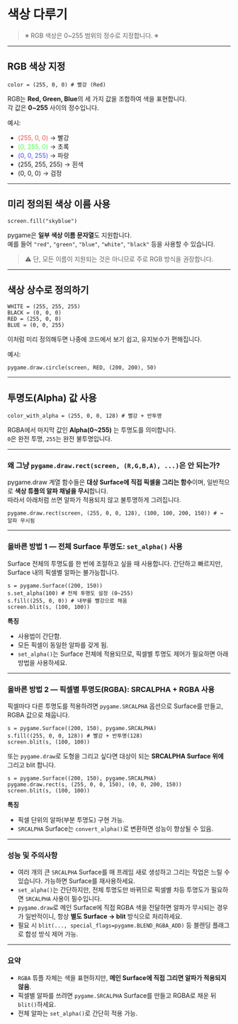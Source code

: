 # **색상 다루기**

> <span class="caution">※ RGB 색상은 0~255 범위의 정수로 지정합니다. ※</span>

---

## <span class="title">RGB 색상 지정</span>

<pre><code><span class="v">color</span> = <span class="pf">(</span><span class="n">255</span>, <span class="n">0</span>, <span class="n">0</span><span class="pf">)</span> <span class="c"># 빨강 (Red)</span></code></pre>

RGB는 **Red, Green, Blue**의 세 가지 값을 조합하여 색을 표현합니다.  
각 값은 **0~255** 사이의 정수입니다.  

예시:

* <span style="color:#ff4d4d;">(255, 0, 0)</span> → 빨강
* <span style="color:#4dff4d;">(0, 255, 0)</span> → 초록
* <span style="color:#4d4dff;">(0, 0, 255)</span> → 파랑
* (255, 255, 255) → 흰색
* (0, 0, 0) → 검정

---

## <span class="title">미리 정의된 색상 이름 사용</span>

<pre><code><span class="v">screen</span>.<span class="f">fill</span><span class="pf">(</span><span class="s">"skyblue"</span><span class="pf">)</span></code></pre>

pygame은 **일부 색상 이름 문자열**도 지원합니다.  
예를 들어 `"red"`, `"green"`, `"blue"`, `"white"`, `"black"` 등을 사용할 수 있습니다.  

> ⚠️ 단, 모든 이름이 지원되는 것은 아니므로 주로 RGB 방식을 권장합니다.

---

## <span class="title">색상 상수로 정의하기</span>

<pre><code><span class="vb">WHITE</span> = <span class="pf">(</span><span class="n">255</span>, <span class="n">255</span>, <span class="n">255</span><span class="pf">)</span>
<span class="vb">BLACK</span> = <span class="pf">(</span><span class="n">0</span>, <span class="n">0</span>, <span class="n">0</span><span class="pf">)</span>
<span class="vb">RED</span> = <span class="pf">(</span><span class="n">255</span>, <span class="n">0</span>, <span class="n">0</span><span class="pf">)</span>
<span class="vb">BLUE</span> = <span class="pf">(</span><span class="n">0</span>, <span class="n">0</span>, <span class="n">255</span><span class="pf">)</span></code></pre>

이처럼 미리 정의해두면 나중에 코드에서 보기 쉽고, 유지보수가 편해집니다.  

예시:
<pre><code><span class="l">pygame</span>.<span class="l">draw</span>.<span class="f">circle</span><span class="pf">(</span><span class="v">screen</span>, <span class="vb">RED</span>, <span class="pg">(</span><span class="n">200</span>, <span class="n">200</span><span class="pg">)</span>, <span class="n">50</span><span class="pf">)</span></code></pre>

---

## <span class="title">투명도(Alpha) 값 사용</span>

<pre><code><span class="v">color_with_alpha</span> = <span class="pf">(</span><span class="n">255</span>, <span class="n">0</span>, <span class="n">0</span>, <span class="n">128</span><span class="pf">)</span> <span class="c"># 빨강 + 반투명</span></code></pre>

RGBA에서 마지막 값인 **Alpha(0~255)** 는 투명도를 의미합니다.  
`0`은 완전 투명, `255`는 완전 불투명입니다.  

---

### 왜 그냥 `pygame.draw.rect(screen, (R,G,B,A), ...)`은 안 되는가?
pygame.draw 계열 함수들은 **대상 Surface에 직접 픽셀을 그리는 함수**이며, 일반적으로 **색상 튜플의 알파 채널을 무시**합니다.  
따라서 아래처럼 쓰면 알파가 적용되지 않고 불투명하게 그려집니다.  

<pre><code><span class="l">pygame</span>.<span class="l">draw</span>.<span class="f">rect</span><span class="pf">(</span><span class="v">screen</span>, <span class="pg">(</span><span class="n">255</span>, <span class="n">0</span>, <span class="n">0</span>, <span class="n">128</span><span class="pg">)</span>, <span class="pg">(</span><span class="n">100</span>, <span class="n">100</span>, <span class="n">200</span>, <span class="n">150</span><span class="pg">)</span><span class="pf">)</span> <span class="c"># → 알파 무시됨</span></code></pre>

---

### 올바른 방법 1 — **전체 Surface 투명도**: `set_alpha()` 사용  
Surface 전체의 투명도를 한 번에 조절하고 싶을 때 사용합니다. 간단하고 빠르지만, Surface 내의 픽셀별 알파는 불가능합니다.

<pre><code><span class="v">s</span> = <span class="l">pygame</span>.<span class="l">Surface</span><span class="pf">(</span><span class="pg">(</span><span class="n">200</span>, <span class="n">150</span><span class="pg">)</span><span class="pf">)</span>
<span class="v">s</span>.<span class="f">set_alpha</span><span class="pf">(</span><span class="n">100</span><span class="pf">)</span> <span class="c"># 전체 투명도 설정 (0~255)</span>
<span class="v">s</span>.<span class="f">fill</span><span class="pf">(</span><span class="pg">(</span><span class="n">255</span>, <span class="n">0</span>, <span class="n">0</span><span class="pg">)</span><span class="pf">)</span> <span class="c"># 내부를 빨강으로 채움</span>
<span class="v">screen</span>.<span class="f">blit</span><span class="pf">(</span><span class="v">s</span>, <span class="pg">(</span><span class="n">100</span>, <span class="n">100</span><span class="pg">)</span><span class="pf">)</span></code></pre>

**특징**

* 사용법이 간단함.
* 모든 픽셀이 동일한 알파를 갖게 됨.
* `set_alpha()`는 Surface 전체에 적용되므로, 픽셀별 투명도 제어가 필요하면 아래 방법을 사용하세요.

---

### 올바른 방법 2 — **픽셀별 투명도(RGBA)**: SRCALPHA + RGBA 사용

픽셀마다 다른 투명도를 적용하려면 `pygame.SRCALPHA` 옵션으로 Surface를 만들고, RGBA 값으로 채웁니다.  

<pre><code><span class="v">s</span> = <span class="l">pygame</span>.<span class="l">Surface</span><span class="pf">((</span><span class="n">200</span>, <span class="n">150</span><span class="pf">)</span>, <span class="l">pygame</span>.<span class="v">SRCALPHA</span><span class="pf">)</span>
<span class="v">s</span>.<span class="f">fill</span><span class="pf">(</span><span class="pg">(</span><span class="n">255</span>, <span class="n">0</span>, <span class="n">0</span>, <span class="n">128</span><span class="pg">)</span><span class="pf">)</span> <span class="c"># 빨강 + 반투명(128)</span>
<span class="v">screen</span>.<span class="f">blit</span><span class="pf">(</span><span class="v">s</span>, <span class="pg">(</span><span class="n">100</span>, <span class="n">100</span><span class="pg">)</span><span class="pf">)</span></code></pre>

또는 `pygame.draw`로 도형을 그리고 싶다면 대상이 되는 **SRCALPHA Surface 위에** 그리고 blit 합니다.  

<pre><code><span class="v">s</span> = <span class="l">pygame</span>.<span class="l">Surface</span><span class="pf">((</span><span class="n">200</span>, <span class="n">150</span><span class="pf">)</span>, <span class="l">pygame</span>.<span class="v">SRCALPHA</span><span class="pf">)</span>
<span class="l">pygame</span>.<span class="l">draw</span>.<span class="f">rect</span><span class="pf">(</span><span class="v">s</span>, <span class="pg">(</span><span class="n">255</span>, <span class="n">0</span>, <span class="n">0</span>, <span class="n">150</span><span class="pg">),</span> <span class="pg">(</span><span class="n">0</span>, <span class="n">0</span>, <span class="n">200</span>, <span class="n">150</span><span class="pg">)</span><span class="pf">)</span>
<span class="v">screen</span>.<span class="f">blit</span><span class="pf">(</span><span class="v">s</span>, <span class="pg">(</span><span class="n">100</span>, <span class="n">100</span><span class="pg">)</span><span class="pf">)</span></code></pre>

**특징**

* 픽셀 단위의 알파(부분 투명도) 구현 가능.  
* `SRCALPHA` Surface는 `convert_alpha()`로 변환하면 성능이 향상될 수 있음.  

---

### 성능 및 주의사항

* 여러 개의 큰 `SRCALPHA` Surface를 매 프레임 새로 생성하고 그리는 작업은 느릴 수 있습니다. 가능하면 Surface를 재사용하세요.  
* `set_alpha()`는 간단하지만, 전체 투명도만 바뀌므로 픽셀별 차등 투명도가 필요하면 `SRCALPHA` 사용이 필수입니다.  
* `pygame.draw`로 메인 Surface에 직접 RGBA 색을 전달하면 알파가 무시되는 경우가 일반적이니, 항상 **별도 Surface → blit** 방식으로 처리하세요.
* 필요 시 `blit(..., special_flags=pygame.BLEND_RGBA_ADD)` 등 블렌딩 플래그로 합성 방식 제어 가능.

---

### 요약

* `RGBA` 튜플 자체는 색을 표현하지만, **메인 Surface에 직접 그리면 알파가 적용되지 않음**.
* 픽셀별 알파를 쓰려면 `pygame.SRCALPHA` Surface를 만들고 RGBA로 채운 뒤 `blit()`하세요.
* 전체 알파는 `set_alpha()`로 간단히 적용 가능.
